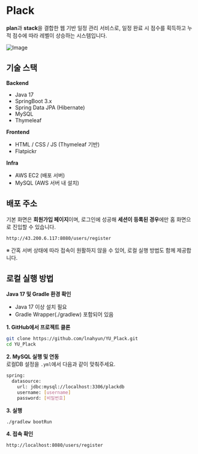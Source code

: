 # Plack
**plan**과 **stack**을 결합한 웹 기반 일정 관리 서비스로, 일정 완료 시 점수를 획득하고 누적 점수에 따라 레벨이 상승하는 시스템입니다.

![Image](https://github.com/user-attachments/assets/bddc44e1-8765-4eff-8583-d0f1feef8ac4) <br>

## 기술 스택
**Backend** <br>
- Java 17
- SpringBoot 3.x
- Spring Data JPA (Hibernate)
- MySQL
- Thymeleaf

**Frontend**
- HTML / CSS / JS (Thymeleaf 기반)
- Flatpickr

**Infra**
- AWS EC2 (배포 서버)
- MySQL (AWS 서버 내 설치)

## 배포 주소 

기본 화면은 **회원가입 페이지**이며, 로그인에 성공해 **세션이 등록된 경우**에만 홈 화면으로 진입할 수 있습니다.
```
http://43.200.6.117:8080/users/register
```
※ 간혹 서버 상태에 따라 접속이 원활하지 않을 수 있어, 로컬 실행 방법도 함께 제공합니다. <br>


## 로컬 실행 방법
**Java 17 및 Gradle 환경 확인**
- Java 17 이상 설치 필요
- Gradle Wrapper(./gradlew) 포함되어 있음

**1. GitHub에서 프로젝트 클론**
```bash
git clone https://github.com/lnahyun/YU_Plack.git
cd YU_Plack
```

**2. MySQL 실행 및 연동** <br>
로컬DB 설정을 ```.yml```에서 다음과 같이 맞춰주세요.
```bash
spring:
  datasource:
    url: jdbc:mysql://localhost:3306/plackdb
    username: [username]
    password: [비밀번호]
```

**3. 실행**
```bash
./gradlew bootRun
```

**4. 접속 확인**
```bash
http://localhost:8080/users/register
```

